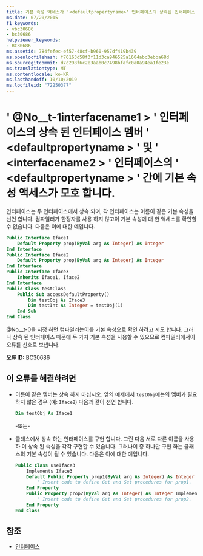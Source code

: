 ```yaml
---
title: 기본 속성 액세스가 '<defaultpropertyname>' 인터페이스의 상속된 인터페이스 멤버 '<interfacename1>'과(와) '<defaultpropertyname>' 인터페이스의 상속된 인터페이스 멤버 '<interfacename2>' 사이에서 모호합니다.
ms.date: 07/20/2015
f1_keywords:
- vbc30686
- bc30686
helpviewer_keywords:
- BC30686
ms.assetid: 784fefec-ef57-48cf-b960-957df419b439
ms.openlocfilehash: f76163d58f3f11d3ca946525a1604abc3ebba68d
ms.sourcegitcommit: d7c298f6c2e3aab0c7498bfafc0a0a94ea1fe23e
ms.translationtype: MT
ms.contentlocale: ko-KR
ms.lasthandoff: 10/10/2019
ms.locfileid: "72250377"
---
```

# <a name="default-property-access-is-ambiguous-between-the-inherited-interface-members-defaultpropertyname-of-interface-interfacename1-and-defaultpropertyname-of-interface-interfacename2"></a>' @No__t-1interfacename1 > ' 인터페이스의 상속 된 인터페이스 멤버 ' \<defaultpropertyname > ' 및 ' \<interfacename2 > ' 인터페이스의 ' \<defaultpropertyname > ' 간에 기본 속성 액세스가 모호 합니다.

인터페이스는 두 인터페이스에서 상속 되며, 각 인터페이스는 이름이 같은 기본 속성을 선언 합니다. 컴파일러가 한정자를 사용 하지 않고이 기본 속성에 대 한 액세스를 확인할 수 없습니다. 다음은 이에 대한 예입니다.

```vb
Public Interface Iface1
    Default Property prop(ByVal arg As Integer) As Integer
End Interface
Public Interface Iface2
    Default Property prop(ByVal arg As Integer) As Integer
End Interface
Public Interface Iface3
    Inherits Iface1, Iface2
End Interface
Public Class testClass
    Public Sub accessDefaultProperty()
        Dim testObj As Iface3
        Dim testInt As Integer = testObj(1)
    End Sub
End Class
```

@No__t-0을 지정 하면 컴파일러는이를 기본 속성으로 확인 하려고 시도 합니다. 그러나 상속 된 인터페이스 때문에 두 가지 기본 속성을 사용할 수 있으므로 컴파일러에서이 오류를 신호로 보냅니다.

**오류 ID:** BC30686

## <a name="to-correct-this-error"></a>이 오류를 해결하려면

- 이름이 같은 멤버는 상속 하지 마십시오. 앞의 예제에서 `testObj`에는의 멤버가 필요 하지 않은 경우 (예: `Iface2`) 다음과 같이 선언 합니다.

  ```vb
  Dim testObj As Iface1
  ```

  \-또는-

- 클래스에서 상속 하는 인터페이스를 구현 합니다. 그런 다음 서로 다른 이름을 사용 하 여 상속 된 속성을 각각 구현할 수 있습니다. 그러나이 중 하나만 구현 하는 클래스의 기본 속성이 될 수 있습니다. 다음은 이에 대한 예입니다.

  ```vb
  Public Class useIface3
      Implements Iface3
      Default Public Property prop1(ByVal arg As Integer) As Integer Implements Iface1.prop
          ' Insert code to define Get and Set procedures for prop1.
      End Property
      Public Property prop2(ByVal arg As Integer) As Integer Implements Iface2.prop
          ' Insert code to define Get and Set procedures for prop2.
      End Property
  End Class
  ```

## <a name="see-also"></a>참조

- [인터페이스](../../programming-guide/language-features/interfaces/index.md)
